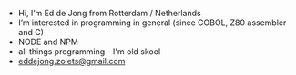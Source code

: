 - Hi, I’m Ed de Jong from Rotterdam / Netherlands
- I’m interested in programming in general (since COBOL, Z80 assembler and C)
- NODE and NPM
- all things programming - I'm old skool
- eddejong.zoiets@gmail.com

<!---
eddejong/eddejong is a ✨ special ✨ repository because its `README.md` (this file) appears on your GitHub profile.
You can click the Preview link to take a look at your changes.
--->
